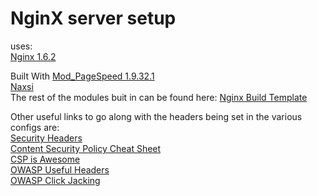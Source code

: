 # NginX server setup

uses:  
[Nginx 1.6.2](http://nginx.org/)  

Built With
[Mod_PageSpeed 1.9.32.1](https://developers.google.com/speed/pagespeed/module/build_ngx_pagespeed_from_source)  
[Naxsi](https://github.com/nbs-system/naxsi)  
The rest of the modules buit in can be found here: [Nginx Build Template](https://github.com/cdowdy/corydowdy.com-site/blob/33f37850e2f7991d572a12c61ffa0c86742e20b6/server-configs/nginx-version-modules-TEMPLATE.md)  


Other useful links to go along with the headers being set in the various configs are:  
[Security Headers](https://securityheaders.com)  
[Content Security Policy Cheat Sheet](https://www.owasp.org/index.php/Content_Security_Policy_Cheat_Sheet)  
[CSP is Awesome](http://cspisawesome.com/)  
[OWASP Useful Headers](https://www.owasp.org/index.php/List_of_useful_HTTP_headers)  
[OWASP Click Jacking](https://www.owasp.org/index.php/Clickjacking_Defense_Cheat_Sheet)  

 

